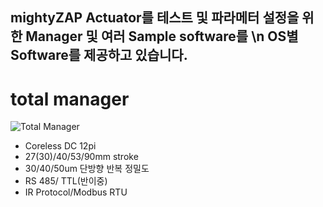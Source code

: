 mightyZAP Actuator를 테스트 및 파라메터 설정을 위한 Manager 및 여러 Sample software를 \n
OS별 Software를 제공하고 있습니다.
---
# total manager
![Total Manager](https://github.com/mightyZap1/eManual/blob/main/Software/totaManager.png)
 - Coreless DC 12pi
 - 27(30)/40/53/90mm stroke
 - 30/40/50um 단방향 반복 정밀도
 - RS 485/ TTL(반이중)
 - IR Protocol/Modbus RTU

